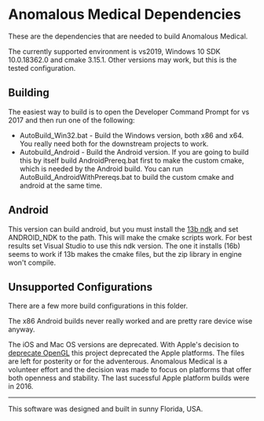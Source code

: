 # Anomalous Medical Dependencies
These are the dependencies that are needed to build Anomalous Medical.

The currently supported environment is vs2019, Windows 10 SDK 10.0.18362.0 and cmake 3.15.1. Other versions may work, but this is the tested configuration.

## Building
The easiest way to build is to open the Developer Command Prompt for vs 2017 and then run one of the following:
 * AutoBuild_Win32.bat - Build the Windows version, both x86 and x64. You really need both for the downstream projects to work.
 * Autobuild_Android - Build the Android version. If you are going to build this by itself build AndroidPrereq.bat first to make the custom cmake, which is needed by the Android build.
 You can run AutoBuild_AndroidWithPrereqs.bat to build the custom cmake and android at the same time.

## Android
This version can build android, but you must install the [13b ndk](https://developer.android.com/ndk/downloads/older_releases) and set ANDROID_NDK to the path. This will make the cmake scripts work. For best results set Visual Studio to use this ndk version. The one it installs (16b) seems to work if 13b makes the cmake files, but the zip library in engine won't compile.

## Unsupported Configurations
There are a few more build configurations in this folder.

The x86 Android builds never really worked and are pretty rare device wise anyway.

The iOS and Mac OS versions are deprecated. With Apple's decision to [deprecate OpenGL](https://developer.apple.com/macos/whats-new/) this project deprecated the Apple platforms. The files are left for posterity or for the adventerous. Anomalous Medical is a volunteer effort and the decision was made to focus on platforms that offer both openness and stability. The last sucessful Apple platform builds were in 2016.

----------------------------------------------------------

This software was designed and built in sunny Florida, USA.